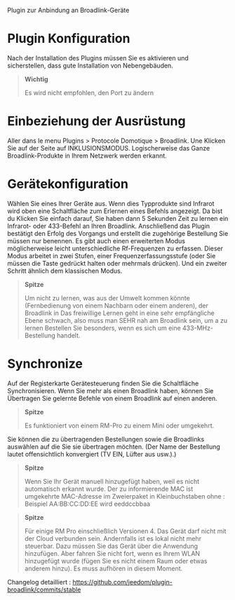 Plugin zur Anbindung an Broadlink-Geräte

Plugin Konfiguration 
=======================

Nach der Installation des Plugins müssen Sie es aktivieren und sicherstellen, dass
gute Installation von Nebengebäuden.

> **Wichtig**
>
> Es wird nicht empfohlen, den Port zu ändern

Einbeziehung der Ausrüstung 
=========================

Aller dans le menu Plugins &gt; Protocole Domotique &gt; Broadlink. Une
Klicken Sie auf der Seite auf INKLUSIONSMODUS. Logischerweise das Ganze
Broadlink-Produkte in Ihrem Netzwerk werden erkannt.

Gerätekonfiguration 
=============================

Wählen Sie eines Ihrer Geräte aus. Wenn dies Typprodukte sind
Infrarot wird oben eine Schaltfläche zum Erlernen eines Befehls angezeigt. Da bist du
Klicken Sie einfach darauf, Sie haben dann 5 Sekunden Zeit zu lernen
ein Infrarot- oder 433-Befehl an Ihren Broadlink. Anschließend das Plugin
bestätigt den Erfolg des Vorgangs und erstellt die zugehörige Bestellung
Sie müssen nur benennen. Es gibt auch einen erweiterten Modus 
möglicherweise leicht unterschiedliche Rf-Frequenzen zu erfassen.
Dieser Modus arbeitet in zwei Stufen, einer Frequenzerfassungsstufe 
(oder Sie müssen die Taste gedrückt halten oder mehrmals drücken).
Und ein zweiter Schritt ähnlich dem klassischen Modus.

> **Spitze**
>
> Um nicht zu lernen, was aus der Umwelt kommen könnte
> (Fernbedienung von einem Nachbarn oder einem anderen), der Broadlink in
> Das freiwillige Lernen geht in eine sehr empfängliche Ebene
> schwach, also muss man SEHR nah am Broadlink sein, um a zu lernen
> Bestellen Sie besonders, wenn es sich um eine 433-MHz-Bestellung handelt.

Synchronize 
============

Auf der Registerkarte Gerätesteuerung finden Sie die Schaltfläche
Synchronisieren. Wenn Sie mehr als einen Broadlink haben, können Sie
Übertragen Sie gelernte Befehle von einem Broadlink auf einen anderen.

> **Spitze**
>
> Es funktioniert von einem RM-Pro zu einem Mini oder umgekehrt.

Sie können die zu übertragenden Bestellungen sowie die Broadlinks auswählen
auf die Sie sie übertragen möchten. (Der Name der Bestellung lautet
offensichtlich konvergiert (TV EIN, Lüfter aus usw.).)

> **Spitze**
>
> Wenn Sie Ihr Gerät manuell hinzugefügt haben, weil es nicht automatisch erkannt wurde. Der zu informierende MAC ist 
> umgekehrte MAC-Adresse im Zweierpaket in Kleinbuchstaben ohne : Beispiel AA:BB:CC:DD:EE
> wird eeddccbbaa

> **Spitze**
>
> Für einige RM Pro einschließlich Versionen 4. Das Gerät darf nicht mit der Cloud verbunden sein.
> Andernfalls ist es lokal nicht mehr steuerbar. Dazu müssen Sie das Gerät über die Anwendung hinzufügen.
> Aber fahren Sie nicht fort, wenn es Ihrem WLAN hinzugefügt wurde (fügen Sie es nicht einem Raum oder etwas anderem hinzu). Es muss aufhören
> in diesem Moment.

Changelog detailliert :
<https://github.com/jeedom/plugin-broadlink/commits/stable>
